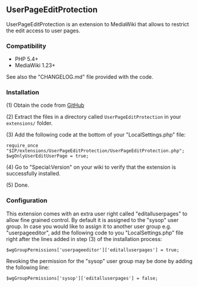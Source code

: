 ## UserPageEditProtection

UserPageEditProtection is an extension to MediaWiki that allows to restrict the edit access to user pages.


### Compatibility

* PHP 5.4+
* MediaWiki 1.23+

See also the "CHANGELOG.md" file provided with the code.


### Installation

(1) Obtain the code from [GitHub](https://github.com/wikimedia/mediawiki-extensions-UserPageEditProtection/releases)

(2) Extract the files in a directory called `UserPageEditProtection` in your `extensions/` folder.

(3) Add the following code at the bottom of your "LocalSettings.php" file:
```
require_once "$IP/extensions/UserPageEditProtection/UserPageEditProtection.php";
$wgOnlyUserEditUserPage = true;
```
(4) Go to "Special:Version" on your wiki to verify that the extension is successfully installed.

(5) Done.


### Configuration

This extension comes with an extra user right called "editalluserpages" to allow fine grained control. By default it is
assigned to the "sysop" user group. In case you would like to assign it to another user group e.g. "userpageeditor", add
the following code to you "LocalSettings.php" file right after the lines added in step (3) of the installation process:

```
$wgGroupPermissions['userpageeditor']['editalluserpages'] = true;
```
Revoking the permission for the "sysop" user group may be done by adding the following line:

```
$wgGroupPermissions['sysop']['editalluserpages'] = false;
```
